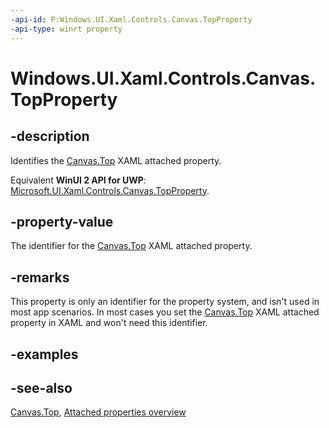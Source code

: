 ```yaml
---
-api-id: P:Windows.UI.Xaml.Controls.Canvas.TopProperty
-api-type: winrt property
---
```


<!-- Property syntax
public Windows.UI.Xaml.DependencyProperty TopProperty { get; }
-->

# Windows.UI.Xaml.Controls.Canvas.TopProperty

## -description
Identifies the [Canvas.Top](canvas_top.md) XAML attached property.

Equivalent **WinUI 2 API for UWP**: [Microsoft.UI.Xaml.Controls.Canvas.TopProperty](/windows/winui/api/microsoft.ui.xaml.controls.canvas.topproperty).

## -property-value
The identifier for the [Canvas.Top](canvas_top.md) XAML attached property.

## -remarks
This property is only an identifier for the property system, and isn't used in most app scenarios. In most cases you set the [Canvas.Top](canvas_top.md) XAML attached property in XAML and won't need this identifier.

## -examples

## -see-also

[Canvas.Top](canvas_top.md), [Attached properties overview](/windows/uwp/xaml-platform/attached-properties-overview)
